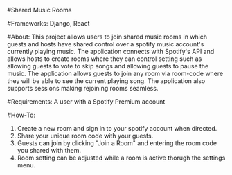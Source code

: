 #Shared Music Rooms

#Frameworks: 
Django, React

#About: 
This project allows users to join shared music rooms in which guests and hosts have shared control over a spotify music account's currently playing music. 
The application connects with Spotify's API and allows hosts to create rooms where they can control setting such as allowing guests to vote to skip songs and allowing guests to pause the music.
The application allows guests to join any room via room-code where they will be able to see the current playing song. 
The application also supports sessions making rejoining rooms seamless. 

#Requirements: 
A user with a Spotify Premium account

#How-To: 
1) Create a new room and sign in to your spotify account when directed. 
2) Share your unique room code with your guests. 
3) Guests can join by clicking "Join a Room" and entering the room code you shared with them. 
4) Room setting can be adjusted while a room is active thorugh the settings menu. 
